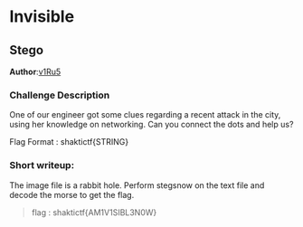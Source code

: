 # Invisible

## Stego  

**Author**:[v1Ru5](https://twitter.com/SrideviKrishn16)

### Challenge Description

One of our engineer got some clues regarding a recent attack in the city, using her knowledge on networking. Can you connect the dots and help us? 

Flag Format : shaktictf{STRING}

### Short writeup:

The image file is a rabbit hole. Perform stegsnow on the text file and decode the morse to get the flag.

>flag : shaktictf{AM1V1SIBL3N0W}
